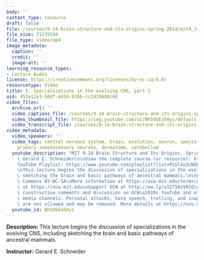 ```yaml
---
body: ''
content_type: resource
draft: false
file: /courses/9-14-brain-structure-and-its-origins-spring-2014/mit9_14s14_lec05_360p_16_9.mp4
file_size: 71235594
file_type: video/mp4
image_metadata:
  caption: ''
  credit: ''
  image-alt: ''
learning_resource_types:
- Lecture Audio
license: https://creativecommons.org/licenses/by-nc-sa/4.0/
resourcetype: Video
title: 5. Specializations in the evolving CNS, part 1
uid: 453a12e3-b6df-4434-816b-cc2419680c68
video_files:
  archive_url: ''
  video_captions_file: /courses/9-14-brain-structure-and-its-origins-spring-2014/mit9_14s14_lec05_captions.vtt
  video_thumbnail_file: https://img.youtube.com/vi/Nh5ObEa5Hys/default.jpg
  video_transcript_file: /courses/9-14-brain-structure-and-its-origins-spring-2014/mit9_14s14_lec05_transcript.pdf
video_metadata:
  video_speakers: ''
  video_tags: central nervous system, brain, evolution, neuron, specialization, cynodonts,
    primary somatosensory neurons, dermatome, cerebellum
  youtube_description: "MIT 9.14 Brain Structure and Its Origins, Spring 2014\nInstructor:\
    \ Gerard E. Schneider\n\nView the complete course (or resource): https://ocw.mit.edu/9-14S14\n\
    YouTube Playlist: https://www.youtube.com/playlist?list=PLUl4u3cNGP62ABe0O-0qtaHHxyKQi1ZwR\n\
    \nThis lecture begins the discussion of specializations in the evolving CNS, including\
    \ sketching the brain and basic pathways of ancestral mammals.\n\nLicense: Creative\
    \ Commons BY-NC-SA\nMore information at https://ocw.mit.edu/terms\nMore courses\
    \ at https://ocw.mit.edu\nSupport OCW at http://ow.ly/a1If50zVRlQ\n\nWe encourage\
    \ constructive comments and discussion on OCW\u2019s YouTube and other social\
    \ media channels. Personal attacks, hate speech, trolling, and inappropriate comments\
    \ are not allowed and may be removed. More details at https://ocw.mit.edu/comments."
  youtube_id: Nh5ObEa5Hys
---
```

**Description:** This lecture begins the discussion of specializations in the evolving CNS, including sketching the brain and basic pathways of ancestral mammals.

**Instructor:** Gerard E. Schneider